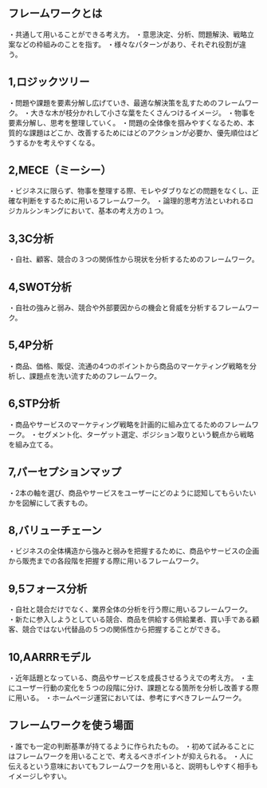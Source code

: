 ## フレームワークとは
・共通して用いることができる考え方。
・意思決定、分析、問題解決、戦略立案などの枠組みのことを指す。
・様々なパターンがあり、それぞれ役割が違う。

## 1,ロジックツリー
・問題や課題を要素分解し広げていき、最適な解決策を乱すためのフレームワーク。
・大きな木が枝分かれして小さな葉をたくさんつけるイメージ。
・物事を要素分解し、思考を整理していく。
・問題の全体像を掴みやすくなるため、本質的な課題はどこか、改善するためにはどのアクションが必要か、優先順位はどうするかを考えやすくなる。

## 2,MECE（ミーシー）
・ビジネスに限らず、物事を整理する際、モレやダブりなどの問題をなくし、正確な判断をするために用いるフレームワーク。
・論理的思考方法といわれるロジカルシンキングにおいて、基本の考え方の１つ。

## 3,3C分析
・自社、顧客、競合の３つの関係性から現状を分析するためのフレームワーク。

## 4,SWOT分析
・自社の強みと弱み、競合や外部要因からの機会と脅威を分析するフレームワーク。

## 5,4P分析
・商品、価格、販促、流通の4つのポイントから商品のマーケティング戦略を分析し、課題点を洗い流すためのフレームワーク。

## 6,STP分析
・商品やサービスのマーケティング戦略を計画的に組み立てるためのフレームワーク。
・セグメント化、ターゲット選定、ポジション取りという観点から戦略を組み立てる。

## 7,パーセプションマップ
・2本の軸を選び、商品やサービスをユーザーにどのように認知してもらいたいかを図解にして表すもの。

## 8,バリューチェーン
・ビジネスの全体構造から強みと弱みを把握するために、商品やサービスの企画から販売までの各段階を把握する際に用いるフレームワーク。

## 9,5フォース分析
・自社と競合だけでなく、業界全体の分析を行う際に用いるフレームワーク。
・新たに参入しようとしている競合、商品を供給する供給業者、買い手である顧客、競合ではない代替品の５つの関係性から把握することができる。

## 10,AARRRモデル
・近年話題となっている、商品やサービスを成長させるうえでの考え方。
・主にユーザー行動の変化を５つの段階に分け、課題となる箇所を分析し改善する際に用いる。
・ホームページ運営においては、参考にすべきフレームワーク。


## フレームワークを使う場面
・誰でも一定の判断基準が持てるように作られたもの。
・初めて試みることにはフレームワークを用いることで、考えるべきポイントが抑えられる。
・人に伝えるという意味においてもフレームワークを用いると、説明もしやすく相手もイメージしやすい。